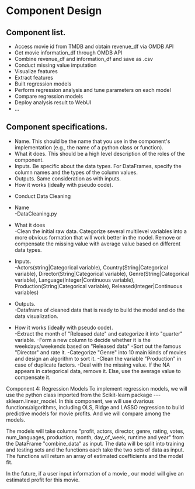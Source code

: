 # Component Design


## Component list. 
- Access movie id from TMDB and obtain revenue_df via OMDB API
- Get movie information_df through OMDB API
- Combine revenue_df and information_df and save as .csv
- Conduct missing value imputation
- Visualize features
- Extract features
- Built regression models
- Perform regression analysis and tune parameters on each model
- Compare regression models
- Deploy analysis result to WebUI
- ...

## Component specifications. 
- Name. This should be the name that you use in the component's implementation (e.g., the name of a python class or function).
- What it does. This should be a high level description of the roles of the component.
- Inputs. Be specific about the data types. For DataFrames, specify the column names and the types of the column values.
- Outputs. Same consideration as with inputs.
- How it works (ideally with pseudo code).

* Conduct Data Cleaning
- Name  
  -DataCleaning.py 
  
- What it does  
  -Clean the initial raw data. Categorize several multilevel variables into a more obvious formation that will work better in the model. Remove or compensate the missing value with average value based on different data types. 

- Inputs.   
  -Actors(string|Categorical variable), Country(String|Categorical variable), Director(String|Categorical variable), Genre(String|Categorical variable), Language(Integer|Continuous variable), Production(String|Categorical variable), Released(Integer|Continuous variables)

- Outputs.   
  -Dataframe of cleaned data that is ready to build the model and do the data visualization.

- How it works (ideally with pseudo code).   
  -Extract the month of "Released date" and categorize it into "quarter" variable.
  -Form a new column to decide whether it is the weekdays/weekends based on "Released data"
  -Sort out the famous "Director" and rate it. 
  -Categorize "Genre" into 10 main kinds of movies and design an algorithm to sort it.
  -Clean the variable "Production" in case of duplicate factors.
  -Deal with the missing value. If the NA appears in categorical data, remove it. Else, use the average value to compensate it.

Component 4: Regression Models
To implement regression models, we will use the python class imported from the Scikit-learn package ---  sklearn.linear_model.
In this component, we will use dvarious functions/algorithms, including OLS, Ridge and LASSO regression to build predictive models for movie profits. And we will compare among the models. 

The models will take columns "profit, actors, director, genre, rating, votes, num_languages, production, month, day_of_week, runtime and year" from the DataFrame "combine_data" as input. The data will be split into training and testing sets and the functions each take the two sets of data as input. The functions will return an array of estimated coefficients and the model fit.

In the future, if a user input information of a movie , our model will give an estimated profit for this movie.
